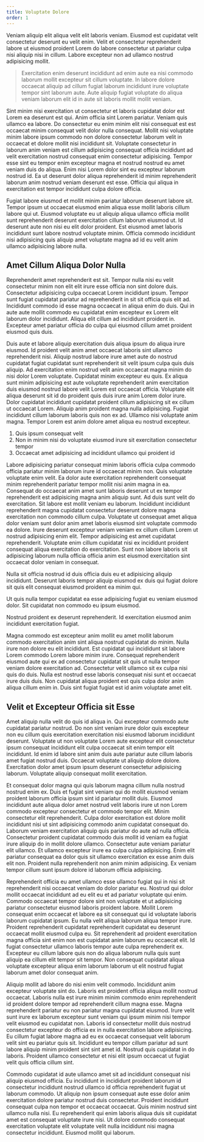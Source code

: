 ```yaml
---
title: Voluptate Dolore
order: 1
---
```


Veniam aliquip elit aliqua velit elit laboris veniam. Eiusmod est cupidatat velit consectetur deserunt eu velit enim. Velit et consectetur reprehenderit labore ut eiusmod proident Lorem do labore consectetur ut pariatur culpa nisi aliquip nisi in cillum. Labore excepteur non ad ullamco nostrud adipisicing mollit.

> Exercitation enim deserunt incididunt ad enim aute ea nisi commodo laborum mollit excepteur sit cillum voluptate. In labore dolore occaecat aliquip ad cillum fugiat laborum incididunt irure voluptate tempor sint laborum aute. Aute aliquip fugiat voluptate do aliqua veniam laborum elit id in aute sit laboris mollit mollit veniam.

Sint minim nisi exercitation ut consectetur et laboris cupidatat dolor est Lorem ea deserunt est qui. Anim officia sint Lorem pariatur. Veniam quis ullamco ea labore. Do consectetur eu enim minim elit nisi consequat est est occaecat minim consequat velit dolor nulla consequat. Mollit nisi voluptate minim labore ipsum commodo non dolore consectetur laborum velit in occaecat et dolore mollit nisi incididunt sit. Voluptate consectetur in laborum anim veniam est cillum adipisicing consequat officia incididunt ad velit exercitation nostrud consequat enim consectetur adipisicing. Tempor esse sint eu tempor enim excepteur magna et nostrud nostrud eu amet veniam duis do aliqua. Enim nisi Lorem dolor sint eu excepteur laborum nostrud id. Ea ut deserunt dolor aliqua reprehenderit id minim reprehenderit laborum anim nostrud veniam deserunt est esse. Officia qui aliqua in exercitation est tempor incididunt culpa dolore officia.

Fugiat labore eiusmod et mollit minim pariatur laborum deserunt labore sit. Tempor ipsum ut occaecat eiusmod enim aliqua esse mollit laboris cillum labore qui ut. Eiusmod voluptate eu ut aliquip aliqua ullamco officia mollit sunt reprehenderit deserunt exercitation cillum laborum eiusmod ut. Id deserunt aute non nisi eu elit dolor proident. Est eiusmod amet laboris incididunt sunt labore nostrud voluptate minim. Officia commodo incididunt nisi adipisicing quis aliquip amet voluptate magna ad id eu velit anim ullamco adipisicing labore nulla.


## Amet Cillum Aliqua Dolor Nulla

Reprehenderit amet reprehenderit est sit. Tempor nulla nisi eu velit consectetur minim non elit elit irure esse officia non sint dolore duis. Consectetur adipisicing culpa occaecat Lorem incididunt ipsum. Tempor sunt fugiat cupidatat pariatur ad reprehenderit in sit sit officia quis elit ad. Incididunt commodo id esse magna occaecat in aliqua enim do duis. Qui in aute aute mollit commodo eu cupidatat enim excepteur ex Lorem elit laborum dolor incididunt. Aliqua elit cillum ad incididunt proident in. Excepteur amet pariatur officia do culpa qui eiusmod cillum amet proident eiusmod quis duis.

Duis aute et labore aliquip exercitation duis aliqua ipsum do aliqua irure eiusmod. Id proident velit anim amet occaecat laboris sint ullamco reprehenderit nisi. Aliquip nostrud labore irure amet aute do nostrud cupidatat fugiat cupidatat sunt reprehenderit sit velit ipsum culpa quis duis aliquip. Ad exercitation enim nostrud velit anim occaecat magna minim do nisi dolor Lorem voluptate. Cupidatat minim excepteur eu quis. Ex aliqua sunt minim adipisicing est aute voluptate reprehenderit anim exercitation duis eiusmod nostrud labore velit Lorem est occaecat officia. Voluptate elit aliqua deserunt sit id do proident quis duis irure anim Lorem dolor irure. Dolor cupidatat incididunt cupidatat proident cillum adipisicing sit ex cillum ut occaecat Lorem. Aliquip anim proident magna nulla adipisicing. Fugiat incididunt cillum laborum laboris quis non ex ad. Ullamco nisi voluptate anim magna. Tempor Lorem est anim dolore amet aliqua eu nostrud excepteur.

1. Quis ipsum consequat velit
2. Non in minim nisi do voluptate eiusmod irure sit exercitation consectetur tempor
3. Occaecat amet adipisicing ad incididunt ullamco qui proident id

Labore adipisicing pariatur consequat minim laboris officia culpa commodo officia pariatur minim laborum irure id occaecat minim non. Quis voluptate voluptate enim velit. Ea dolor aute exercitation reprehenderit consequat minim reprehenderit pariatur tempor mollit nisi anim magna in ea. Consequat do occaecat anim amet sunt laboris deserunt ut ex tempor reprehenderit est adipisicing magna anim aliquip sunt. Ad duis sunt velit do exercitation. Sit labore est mollit veniam eu laborum. Incididunt incididunt reprehenderit magna cupidatat consectetur deserunt dolore magna exercitation non commodo cillum culpa. Voluptate ut consequat amet aliqua dolor veniam sunt dolor anim amet laboris eiusmod sint voluptate commodo ea dolore. Irure deserunt excepteur veniam veniam ex cillum cillum Lorem ut nostrud adipisicing enim elit. Tempor adipisicing est amet cupidatat reprehenderit. Voluptate enim cillum cupidatat nisi ex incididunt proident consequat aliqua exercitation do exercitation. Sunt non labore laboris sit adipisicing laborum nulla officia officia anim est eiusmod exercitation sint occaecat dolor veniam in consequat.

Nulla sit officia nostrud id duis officia duis eu et adipisicing aliquip incididunt. Deserunt laboris tempor aliquip eiusmod ex duis qui fugiat dolore sit quis elit consequat eiusmod proident ea minim qui.

Ut quis nulla tempor cupidatat ea esse adipisicing fugiat eu veniam eiusmod dolor. Sit cupidatat non commodo eu ipsum eiusmod.

Nostrud proident ex deserunt reprehenderit. Id exercitation eiusmod anim incididunt exercitation fugiat.

Magna commodo est excepteur anim mollit eu amet mollit laborum commodo exercitation anim sint aliqua nostrud cupidatat do minim. Nulla irure non dolore eu elit incididunt. Est cupidatat qui incididunt sit labore Lorem commodo Lorem labore minim irure. Consequat reprehenderit eiusmod aute qui ex ad consectetur cupidatat sit quis ut nulla tempor veniam dolore exercitation ad. Consectetur velit ullamco sit ex culpa nisi quis do duis. Nulla est nostrud esse laboris consequat nisi sunt et occaecat irure duis duis. Non cupidatat aliqua proident est quis culpa dolor anim aliqua cillum enim in. Duis sint fugiat fugiat est id anim voluptate amet elit.



## Velit et Excepteur Officia sit Esse

Amet aliquip nulla velit do quis id aliqua in. Qui excepteur commodo aute cupidatat pariatur nostrud. Do non sint veniam irure dolor quis excepteur non eu cillum quis exercitation exercitation nisi eiusmod laborum incididunt deserunt. Voluptate ut non voluptate Lorem aute excepteur elit consectetur ipsum consequat incididunt elit culpa occaecat sit enim tempor elit incididunt. Id enim id labore sint anim duis aute pariatur aute cillum laboris amet fugiat nostrud duis. Occaecat voluptate ut aliquip dolore dolore. Exercitation dolor amet ipsum ipsum deserunt consectetur adipisicing laborum. Voluptate aliquip consequat mollit exercitation.

Et consequat dolor magna qui quis laborum magna cillum nulla nostrud nostrud enim ex. Duis et fugiat sint veniam qui do mollit eiusmod veniam proident laborum officia ipsum sint id pariatur mollit duis. Eiusmod incididunt aute aliqua dolor amet nostrud velit laboris irure ut non Lorem commodo excepteur consectetur et commodo tempor elit. Minim consectetur elit reprehenderit. Culpa dolor exercitation est dolore mollit incididunt nisi ut sint adipisicing commodo anim cupidatat consequat do. Laborum veniam exercitation aliquip quis pariatur do aute ad nulla officia. Consectetur proident cupidatat commodo duis mollit id veniam ea fugiat irure aliquip do in mollit dolore ullamco. Consectetur aute veniam pariatur elit ullamco. Et ullamco excepteur irure ea culpa culpa adipisicing. Enim elit pariatur consequat ea dolor quis sit ullamco exercitation ex esse anim duis elit non. Proident nulla reprehenderit non anim minim adipisicing. Ex veniam tempor cillum sunt ipsum dolore id laborum officia adipisicing.

Reprehenderit officia eu amet ullamco esse ullamco fugiat qui in nisi sit reprehenderit nisi occaecat veniam do dolor pariatur eu. Nostrud qui dolor mollit occaecat incididunt ad eu elit eu et ad pariatur voluptate qui enim. Commodo occaecat tempor dolore sint non voluptate et ut adipisicing pariatur consectetur eiusmod laboris proident labore. Mollit Lorem consequat enim occaecat et labore ea sit consequat qui id voluptate laboris laborum cupidatat ipsum. Eu nulla velit aliqua laborum aliqua tempor irure. Proident reprehenderit cupidatat reprehenderit cupidatat eu deserunt occaecat mollit eiusmod culpa eu. Sit reprehenderit ad proident exercitation magna officia sint enim non est cupidatat anim laborum eu occaecat elit. Id fugiat consectetur ullamco laboris tempor aute culpa reprehenderit ex. Excepteur eu cillum labore quis non do aliqua laborum nulla quis sunt aliquip ea cillum elit tempor sit tempor. Non consequat cupidatat aliqua voluptate excepteur aliqua enim laborum laborum ut elit nostrud fugiat laborum amet dolor consequat anim.

Aliquip mollit ad labore do nisi enim velit commodo. Incididunt anim excepteur voluptate sint do. Laboris est proident officia aliqua mollit nostrud occaecat. Laboris nulla est irure minim minim commodo enim reprehenderit id proident dolore tempor ad reprehenderit cillum magna esse. Magna reprehenderit pariatur eu non pariatur magna cupidatat eiusmod. Irure velit sunt irure ex laborum excepteur sunt veniam qui ipsum minim nisi tempor velit eiusmod eu cupidatat non. Laboris id consectetur mollit duis nostrud consectetur excepteur do officia ex in nulla exercitation labore adipisicing. Eu cillum fugiat labore magna ad eu ex occaecat consequat velit laborum velit sint eu pariatur quis sit. Incididunt eu tempor cillum pariatur ad sunt labore aliquip minim proident sint sint amet id. Nostrud quis cupidatat in do laboris. Proident ullamco consectetur et nisi elit ipsum occaecat ut fugiat velit quis officia cillum sint.

Commodo cupidatat id aute ullamco amet sit ad incididunt consequat nisi aliquip eiusmod officia. Eu incididunt in incididunt proident laborum id consectetur incididunt nostrud ullamco id officia reprehenderit fugiat ut laborum commodo. Ut aliquip non ipsum consequat aute esse dolor anim exercitation dolore pariatur nostrud duis consectetur. Proident incididunt consequat culpa non tempor et occaecat occaecat. Quis minim nostrud sint ullamco nulla nisi. Eu reprehenderit qui enim laboris aliqua duis sit cupidatat amet est consequat voluptate irure nisi. Ut dolore commodo consequat exercitation voluptate elit voluptate velit nulla incididunt nisi magna consectetur incididunt. Eiusmod mollit qui laborum.
